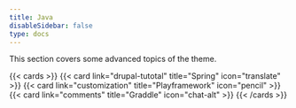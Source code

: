 ```yaml
---
title: Java
disableSidebar: false
type: docs
---
```

This section covers some advanced topics of the theme.

<!--more-->

{{< cards >}}
  {{< card link="drupal-tutotal" title="Spring" icon="translate" >}}
  {{< card link="customization" title="Playframework" icon="pencil" >}}
  {{< card link="comments" title="Graddle" icon="chat-alt" >}}
{{< /cards >}}
